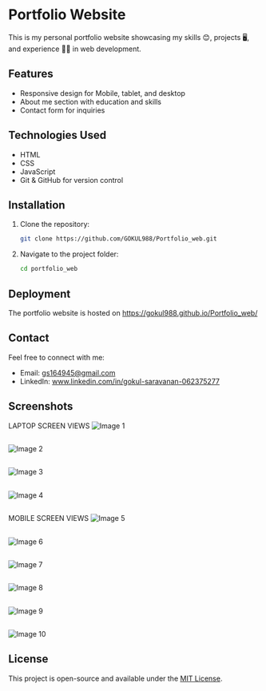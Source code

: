 # Portfolio Website

This is my personal portfolio website showcasing my skills 😊, projects 🖥️, and experience 👨‍💻 in web development.

## Features
- Responsive design for Mobile, tablet, and desktop
- About me section with education and skills
- Contact form for inquiries

## Technologies Used
- HTML
- CSS 
- JavaScript
- Git & GitHub for version control

## Installation
1. Clone the repository:
   ```bash
   git clone https://github.com/GOKUL988/Portfolio_web.git
   ```
2. Navigate to the project folder:
   ```bash
   cd portfolio_web
   ```

## Deployment
The portfolio website is hosted on https://gokul988.github.io/Portfolio_web/

## Contact
Feel free to connect with me:
- Email: gs164945@gmail.com
- LinkedIn: www.linkedin.com/in/gokul-saravanan-062375277

## Screenshots
LAPTOP SCREEN VIEWS
![Image 1](screenshots/port1.png)
##
![Image 2](screenshots/port2.png)
##
![Image 3](screenshots/port3.png)
##
![Image 4](screenshots/port4.png)
##
MOBILE SCREEN VIEWS
![Image 5](screenshots/mob1.png)
##
![Image 6](screenshots/mob2.png)
##
![Image 7](screenshots/mob3.png)
##
![Image 8](screenshots/mob4.png)
##
![Image 9](screenshots/mob5.png)
##
![Image 10](screenshots/mob6.png)
##

## License
This project is open-source and available under the [MIT License](LICENSE).


